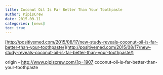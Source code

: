 ```yaml
---
title: Coconut Oil Is Far Better Than Your Toothpaste
author: PipisCrew
date: 2015-09-11
categories: [news]
toc: true
---
```


[http://positivemed.com/2015/08/17/new-study-reveals-coconut-oil-is-far-better-than-your-toothpaste/](http://positivemed.com/2015/08/17/new-study-reveals-coconut-oil-is-far-better-than-your-toothpaste/)

origin - http://www.pipiscrew.com/?p=1907 coconut-oil-is-far-better-than-your-toothpaste